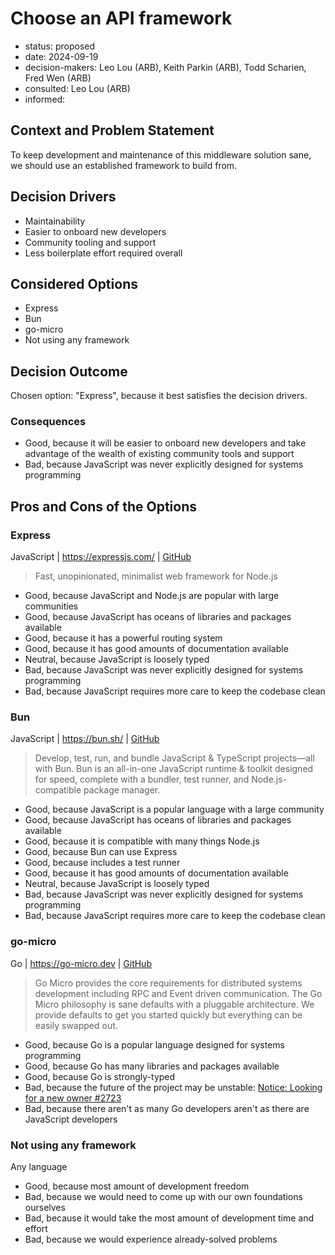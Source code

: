 [//]: # (bc-madr v0.1)
<!-- modified MADR 4.0.0 -->

# Choose an API framework

* status: proposed <!-- proposed | rejected | accepted | deprecated | ... | superseded by ADR-0123 -->
* date: 2024-09-19 <!-- YYYY-MM-DD when the decision was last updated -->
* decision-makers: Leo Lou (ARB), Keith Parkin (ARB), Todd Scharien, Fred Wen (ARB) <!-- list everyone involved in the decision -->
* consulted: Leo Lou (ARB) <!-- list everyone whose opinions are sought (typically subject-matter experts); and with whom there is a two-way communication --> <!-- OPTIONAL -->
* informed: <!-- list everyone who is kept up-to-date on progress; and with whom there is a one-way communication} --> <!-- OPTIONAL -->

## Context and Problem Statement

To keep development and maintenance of this middleware solution sane, we should use an established framework to build from.

## Decision Drivers

* Maintainability
* Easier to onboard new developers
* Community tooling and support
* Less boilerplate effort required overall

## Considered Options

* Express
* Bun
* go-micro
* Not using any framework

## Decision Outcome

Chosen option: "Express", because it best satisfies the decision drivers.

### Consequences

* Good, because it will be easier to onboard new developers and take advantage of the wealth of existing community tools and support
* Bad, because JavaScript was never explicitly designed for systems programming

## Pros and Cons of the Options

### Express

JavaScript | https://expressjs.com/ | [GitHub](https://github.com/expressjs/express)

> Fast, unopinionated, minimalist web framework for Node.js

* Good, because JavaScript and Node.js are popular with large communities
* Good, because JavaScript has oceans of libraries and packages available
* Good, because it has a powerful routing system
* Good, because it has good amounts of documentation available
* Neutral, because JavaScript is loosely typed
* Bad, because JavaScript was never explicitly designed for systems programming
* Bad, because JavaScript requires more care to keep the codebase clean

### Bun

JavaScript | https://bun.sh/ | [GitHub](https://github.com/oven-sh/bun)

> Develop, test, run, and bundle JavaScript & TypeScript projects—all with Bun. Bun is an all-in-one JavaScript runtime & toolkit designed for speed, complete with a bundler, test runner, and Node.js-compatible package manager.

* Good, because JavaScript is a popular language with a large community
* Good, because JavaScript has oceans of libraries and packages available
* Good, because it is compatible with many things Node.js
* Good, because Bun can use Express
* Good, because includes a test runner
* Good, because it has good amounts of documentation available
* Neutral, because JavaScript is loosely typed
* Bad, because JavaScript was never explicitly designed for systems programming
* Bad, because JavaScript requires more care to keep the codebase clean

### go-micro

Go | https://go-micro.dev | [GitHub](https://github.com/micro/go-micro)

> Go Micro provides the core requirements for distributed systems development including RPC and Event driven communication. The Go Micro philosophy is sane defaults with a pluggable architecture. We provide defaults to get you started quickly but everything can be easily swapped out.

* Good, because Go is a popular language designed for systems programming
* Good, because Go has many libraries and packages available
* Good, because Go is strongly-typed
* Bad, because the future of the project may be unstable: [Notice: Looking for a new owner #2723](https://github.com/micro/go-micro/issues/2723)
* Bad, because there aren't as many Go developers aren't as there are JavaScript developers

### Not using any framework

Any language

* Good, because most amount of development freedom
* Bad, because we would need to come up with our own foundations ourselves
* Bad, because it would take the most amount of development time and effort
* Bad, because we would experience already-solved problems
